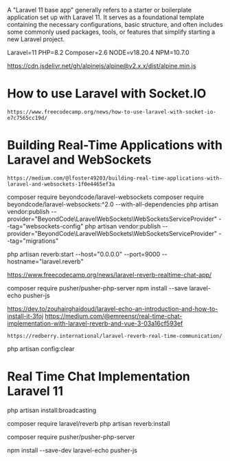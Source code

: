 A "Laravel 11 base app" generally refers to a starter or boilerplate application set up with Laravel 11. It serves as a foundational template containing the necessary configurations, basic structure, and often includes some commonly used packages, tools, or features that simplify starting a new Laravel project.

Laravel=11
PHP=8.2
Composer=2.6
NODE=v18.20.4
NPM=10.7.0

https://cdn.jsdelivr.net/gh/alpinejs/alpine@v2.x.x/dist/alpine.min.js

# How to use Laravel with Socket.IO
`https://www.freecodecamp.org/news/how-to-use-laravel-with-socket-io-e7c7565cc19d/`

# Building Real-Time Applications with Laravel and WebSockets
`https://medium.com/@lfoster49203/building-real-time-applications-with-laravel-and-websockets-1f0e4465ef3a`

composer require beyondcode/laravel-websockets
composer require beyondcode/laravel-websockets:^2.0 --with-all-dependencies
php artisan vendor:publish --provider="BeyondCode\LaravelWebSockets\WebSocketsServiceProvider" --tag="websockets-config"
php artisan vendor:publish --provider="BeyondCode\LaravelWebSockets\WebSocketsServiceProvider" --tag="migrations"


php artisan reverb:start --host="0.0.0.0" --port=9000 --hostname="laravel.reverb"

https://www.freecodecamp.org/news/laravel-reverb-realtime-chat-app/

composer require pusher/pusher-php-server
npm install --save laravel-echo pusher-js

https://dev.to/zouhairghaidoud/laravel-echo-an-introduction-and-how-to-install-it-3foj
https://medium.com/@emreensr/real-time-chat-implementation-with-laravel-reverb-and-vue-3-03a16cf593ef

`https://redberry.international/laravel-reverb-real-time-communication/`

php artisan config:clear

# Real Time Chat Implementation Laravel 11
php artisan install:broadcasting

composer require laravel/reverb
php artisan reverb:install

composer require pusher/pusher-php-server

npm install --save-dev laravel-echo pusher-js